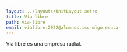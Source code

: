 ```yaml
---
layout: ../layouts/UnitLayout.astro
title: Vía libre
path: via-libre
email: vialibre.2022@alumnos.isc-mlgo.edu.ar
---
```


Vía libre es una empresa radial.
